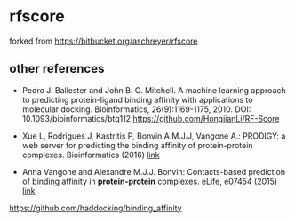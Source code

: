 # rfscore
forked from https://bitbucket.org/aschreyer/rfscore

## other references

* Pedro J. Ballester and John B. O. Mitchell. A machine learning approach to predicting protein-ligand binding affinity with applications to molecular docking. Bioinformatics, 26(9):1169-1175, 2010. DOI: 10.1093/bioinformatics/btq112
 https://github.com/HongjianLi/RF-Score

* Xue L, Rodrigues J, Kastritis P, Bonvin A.M.J.J, Vangone A.: PRODIGY: a web server for predicting the binding affinity of protein-protein complexes. Bioinformatics (2016) [link](https://academic.oup.com/bioinformatics/article-abstract/32/23/3676/2525629/PRODIGY-a-web-server-for-predicting-the-binding?redirectedFrom=fulltext)

* Anna Vangone and Alexandre M.J.J. Bonvin: Contacts-based prediction of binding affinity in **protein-protein** complexes. eLife, e07454 (2015) [link](https://www.ncbi.nlm.nih.gov/pubmed/26193119)

 https://github.com/haddocking/binding_affinity
